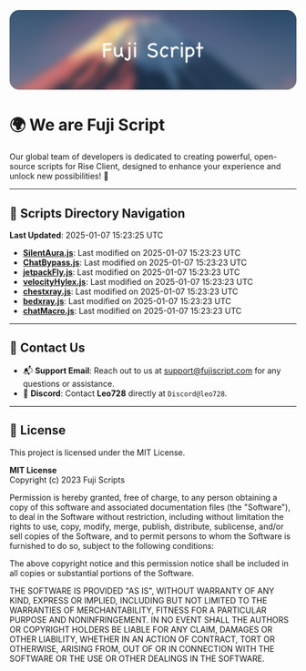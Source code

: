 ![Banner](.github/b.webp)

# 🌍 **We are Fuji Script**

Our global team of developers is dedicated to creating powerful, open-source scripts for Rise Client, designed to enhance your experience and unlock new possibilities! 🌟

---
<!-- SCRIPTS_NAVIGATION_START -->
## 📂 **Scripts Directory Navigation**

**Last Updated**: 2025-01-07 15:23:25 UTC

- **[SilentAura.js](scripts/SilentAura.js)**: Last modified on 2025-01-07 15:23:23 UTC
- **[ChatBypass.js](scripts/ChatBypass.js)**: Last modified on 2025-01-07 15:23:23 UTC
- **[jetpackFly.js](scripts/jetpackFly.js)**: Last modified on 2025-01-07 15:23:23 UTC
- **[velocityHylex.js](scripts/velocityHylex.js)**: Last modified on 2025-01-07 15:23:23 UTC
- **[chestxray.js](scripts/chestxray.js)**: Last modified on 2025-01-07 15:23:23 UTC
- **[bedxray.js](scripts/bedxray.js)**: Last modified on 2025-01-07 15:23:23 UTC
- **[chatMacro.js](scripts/chatMacro.js)**: Last modified on 2025-01-07 15:23:23 UTC

<!-- SCRIPTS_NAVIGATION_END -->

---

## 💬 **Contact Us**  
- 📬 **Support Email**: Reach out to us at [support@fujiscript.com](mailto:support@fujiscript.com) for any questions or assistance.  
- 💬 **Discord**: Contact **Leo728** directly at `Discord@leo728`.

---

## 📜 **License**

This project is licensed under the MIT License.  

**MIT License**  
Copyright (c) 2023 Fuji Scripts  

Permission is hereby granted, free of charge, to any person obtaining a copy of this software and associated documentation files (the "Software"), to deal in the Software without restriction, including without limitation the rights to use, copy, modify, merge, publish, distribute, sublicense, and/or sell copies of the Software, and to permit persons to whom the Software is furnished to do so, subject to the following conditions:  

The above copyright notice and this permission notice shall be included in all copies or substantial portions of the Software.  

THE SOFTWARE IS PROVIDED "AS IS", WITHOUT WARRANTY OF ANY KIND, EXPRESS OR IMPLIED, INCLUDING BUT NOT LIMITED TO THE WARRANTIES OF MERCHANTABILITY, FITNESS FOR A PARTICULAR PURPOSE AND NONINFRINGEMENT. IN NO EVENT SHALL THE AUTHORS OR COPYRIGHT HOLDERS BE LIABLE FOR ANY CLAIM, DAMAGES OR OTHER LIABILITY, WHETHER IN AN ACTION OF CONTRACT, TORT OR OTHERWISE, ARISING FROM, OUT OF OR IN CONNECTION WITH THE SOFTWARE OR THE USE OR OTHER DEALINGS IN THE SOFTWARE.  

